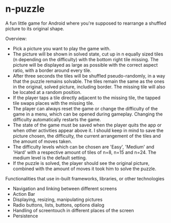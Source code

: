 n-puzzle
========

A fun little game for Android where you're supposed to rearrange a shuffled picture to its original shape.

Overview:
- Pick a picture you want to play the game with.
- The picture will be shown in solved state, cut up in n equally sized tiles (n depending on the difficulty)
  with the bottom right tile missing. The picture will be displayed as large as possible with the correct
  aspect ratio, with a border around every tile.
- After three seconds the tiles will be shuffled pseudo-randomly, in a way that the puzzle remains solvable.
  The tiles remain the same as the ones in the original, solved picture, including border. The missing tile
  will also be located at a random position.
- If the player taps a tile directly adjacent to the missing tile, the tapped tile swaps places with the
  missing tile.
- The player can always reset the game or change the difficulty of the game in a menu, which can be opened
  during gameplay. Changing the difficulty automatically restarts the game.
- The state of the game must be saved when the player quits the app or when other activities appear above it.
  I should keep in mind to save the picture chosen, the difficulty, the current arrangement of the tiles and
  the amount of moves taken.
- The difficulty levels which can be chosen are 'Easy', 'Medium' and 'Hard' with a respective amount of tiles
  of n=8, n=15 and n=24. The medium level is the default setting.
- If the puzzle is solved, the player should see the original picture, combined with the amount of moves it
  took him to solve the puzzle.
  
Functionalities that use in-built frameworks, libraries, or other technologies
- Navigation and linking between different screens
- Action Bar
- Displaying, resizing, manipulating pictures
- Radio buttons, lists, buttons, options dialog
- Handling of screentouch in different places of the screen
- Persistence
